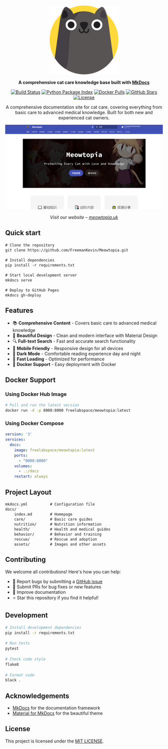 <p align="center">
  <a href="https://meowtopia.uk">
    <img src="docs/assets/images/favicon.png" width="220" alt="Meowtopia">
  </a>
</p>

<p align="center">
  <strong>
    A comprehensive cat care knowledge base built with
    <a href="https://www.mkdocs.org/">MkDocs</a>
  </strong>
</p>

<p align="center">
  <a href="https://github.com/FreemanKevin/Meowtopia/actions"><img
    src="https://github.com/FreemanKevin/Meowtopia/workflows/build/badge.svg"
    alt="Build Status"
  /></a>
  <a href="https://pypi.org/project/mkdocs-material/"><img
    src="https://img.shields.io/pypi/v/mkdocs-material?label=PyPI&logo=python"
    alt="Python Package Index"
  /></a>
  <a href="https://hub.docker.com/r/freelabspace/meowtopia"><img
    src="https://img.shields.io/docker/pulls/freelabspace/meowtopia?logo=docker"
    alt="Docker Pulls"
  /></a>
  <a href="https://github.com/FreemanKevin/Meowtopia/stargazers"><img
    src="https://img.shields.io/github/stars/FreemanKevin/Meowtopia?logo=github"
    alt="GitHub Stars"
  /></a>
  <a href="https://github.com/FreemanKevin/Meowtopia/blob/main/LICENSE"><img
    src="https://img.shields.io/github/license/FreemanKevin/Meowtopia"
    alt="License"
  /></a>
</p>

<p align="center">
  A comprehensive documentation site for cat care, covering everything from basic care
  to advanced medical knowledge. Built for both new and experienced cat owners.
</p>

<p align="center">
  <a href="https://meowtopia.uk">
    <img src="docs/assets/images/screenshot.png" width="700" />
  </a>
</p>

<p align="center">
  <em>
    Visit our website –
    <a href="https://meowtopia.uk">meowtopia.uk</a>
  </em>
</p>

## Quick start

```shell
# Clone the repository
git clone https://github.com/FreemanKevin/Meowtopia.git

# Install dependencies
pip install -r requirements.txt

# Start local development server
mkdocs serve

# Deploy to GitHub Pages
mkdocs gh-deploy
```

## Features

- 📚 **Comprehensive Content** - Covers basic care to advanced medical knowledge
- 🎨 **Beautiful Design** - Clean and modern interface with Material Design
- 🔍 **Full-text Search** - Fast and accurate search functionality
- 📱 **Mobile Friendly** - Responsive design for all devices
- 🌙 **Dark Mode** - Comfortable reading experience day and night
- 🚀 **Fast Loading** - Optimized for performance
- 🐳 **Docker Support** - Easy deployment with Docker

## Docker Support

### Using Docker Hub Image

```bash
# Pull and run the latest version
docker run -d -p 8000:8000 freelabspace/meowtopia:latest
```

### Using Docker Compose

```yaml
version: '3'
services:
  docs:
    image: freelabspace/meowtopia:latest
    ports:
      - "8000:8000"
    volumes:
      - .:/docs
    restart: always
```

## Project Layout

```
mkdocs.yml          # Configuration file
docs/
    index.md        # Homepage
    care/           # Basic care guides
    nutrition/      # Nutrition information
    health/         # Health and medical guides
    behavior/       # Behavior and training
    rescue/         # Rescue and adoption
    assets/         # Images and other assets
```

## Contributing

We welcome all contributions! Here's how you can help:

- 🐛 Report bugs by submitting a [GitHub issue](https://github.com/FreemanKevin/Meowtopia/issues)
- 📝 Submit PRs for bug fixes or new features
- 📖 Improve documentation
- ⭐ Star this repository if you find it helpful!

## Development

```bash
# Install development dependencies
pip install -r requirements.txt

# Run tests
pytest

# Check code style
flake8

# Format code
black .
```

## Acknowledgements

- [MkDocs](https://www.mkdocs.org/) for the documentation framework
- [Material for MkDocs](https://squidfunk.github.io/mkdocs-material/) for the beautiful theme


## License

This project is licensed under the  [MIT LICENSE](LICENSE).
